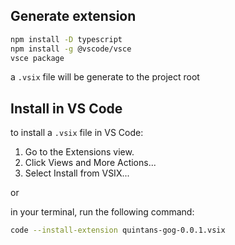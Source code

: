 ## Generate extension

```sh
npm install -D typescript
npm install -g @vscode/vsce
vsce package
```

a `.vsix` file will be generate to the project root

## Install in VS Code

to install a `.vsix` file in VS Code:

1. Go to the Extensions view.
1. Click Views and More Actions...
1. Select Install from VSIX...

or

in your terminal, run the following command:

```sh
code --install-extension quintans-gog-0.0.1.vsix
```
